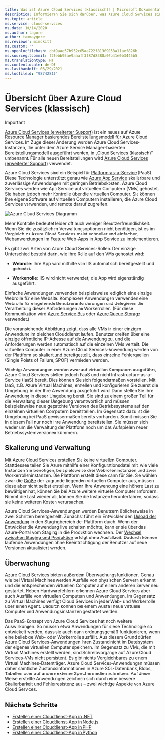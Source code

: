 ```yaml
---
title: Was ist Azure Cloud Services (klassisch)? | Microsoft-Dokumentation
description: Informieren Sie sich darüber, was Azure Cloud Services sind, insbesondere darüber, dass sie für die Unterstützung von Anwendungen konzipiert wurden, die skalierbar, zuverlässig und kostengünstig zu betreiben sind.
ms.topic: article
ms.service: cloud-services
ms.date: 10/14/2020
ms.author: tagore
author: tanmaygore
ms.reviewer: mimckitt
ms.custom: ''
ms.openlocfilehash: cbb9aae57b952c05aa722f81309158a11aef826b
ms.sourcegitcommit: f28ebb95ae9aaaff3f87d8388a09b41e0b3445b5
ms.translationtype: HT
ms.contentlocale: de-DE
ms.lasthandoff: 03/29/2021
ms.locfileid: "98742810"
---
```

# <a name="overview-of-azure-cloud-services-classic"></a>Übersicht über Azure Cloud Services (klassisch)

> [!IMPORTANT]
> [Azure Cloud Services (erweiterter Support)](../cloud-services-extended-support/overview.md) ist ein neues auf Azure Resource Manager basierendes Bereitstellungsmodell für Azure Cloud Services. Im Zuge dieser Änderung wurden Azure Cloud Services-Instanzen, die unter dem Azure Service Manager-basierten Bereitstellungsmodell ausgeführt werden, in „Cloud Services (klassisch)“ umbenannt. Für alle neuen Bereitstellungen wird [Azure Cloud Services (erweiterter Support)](../cloud-services-extended-support/overview.md) verwendet.

Azure Cloud Services sind ein Beispiel für [Platform-as-a-Service](https://azure.microsoft.com/overview/what-is-paas/) (PaaS). Diese Technologie unterstützt genau wie [Azure App Service](../app-service/overview.md) skalierbare und zuverlässige Anwendungen mit geringen Betriebskosten. Azure Cloud Services werden wie App Service auf virtuellen Computern (VMs) gehostet. Sie haben jedoch mehr Kontrolle über die virtuellen Computer. Sie können Ihre eigene Software auf virtuellen Computern installieren, die Azure Cloud Services verwenden, und remote darauf zugreifen.

![Azure Cloud Services-Diagramm](./media/cloud-services-choose-me/diagram.png)

Mehr Kontrolle bedeutet leider oft auch weniger Benutzerfreundlichkeit. Wenn Sie die zusätzlichen Verwaltungsoptionen nicht benötigen, ist es im Vergleich zu Azure Cloud Services meist schneller und einfacher, Webanwendungen im Feature Web-Apps in App Service zu implementieren.

Es gibt zwei Arten von Azure Cloud Services-Rollen. Der einzige Unterschied besteht darin, wie Ihre Rolle auf den VMs gehostet wird:

* **Webrolle**: Ihre App wird mithilfe von IIS automatisch bereitgestellt und gehostet.

* **Workerrolle**: IIS wird nicht verwendet; die App wird eigenständig ausgeführt.

Einfache Anwendungen verwenden beispielsweise lediglich eine einzige Webrolle für eine Website. Komplexere Anwendungen verwenden eine Webrolle für eingehende Benutzeranforderungen und delegieren die Verarbeitung dieser Anforderungen an Workerrollen. (Für diese Kommunikation wird [Azure Service Bus](../service-bus-messaging/service-bus-messaging-overview.md) oder [Azure Queue Storage](../storage/common/storage-introduction.md) verwendet.)

Die voranstehende Abbildung zeigt, dass alle VMs in einer einzigen Anwendung im gleichen Clouddienst laufen. Benutzer greifen über eine einzige öffentliche IP-Adresse auf die Anwendung zu, und die Anforderungen werden automatisch auf die einzelnen VMs verteilt. Die virtuellen Computer in einer Azure Cloud Services-Anwendung werden von der Plattform so [skaliert und bereitgestellt](cloud-services-how-to-scale-portal.md), dass einzelne Fehlerquellen (Single Points of Failure, SPOF) vermieden werden.

Wichtig: Anwendungen werden zwar auf virtuellen Computern ausgeführt, Azure Cloud Services stellen jedoch PaaS und nicht Infrastructure-as-a-Service (IaaS) bereit. Dies können Sie sich folgendermaßen vorstellen. Mit IaaS, z.B. Azure Virtual Machines, erstellen und konfigurieren Sie zuerst die Umgebung, in der Ihre Anwendung ausgeführt wird. Dann stellen Sie Ihre Anwendung in dieser Umgebung bereit. Sie sind zu einem großen Teil für die Verwaltung dieser Umgebung verantwortlich und müssen beispielsweise neue gepatchte Versionen des Betriebssystems auf den einzelnen virtuellen Computern bereitstellen. Im Gegensatz dazu ist die Umgebung bei PaaS gewissermaßen bereits vorhanden. Somit müssen Sie in diesem Fall nur noch Ihre Anwendung bereitstellen. Sie müssen sich weder um die Verwaltung der Plattform noch um das Aufspielen neuer Betriebssystemversionen kümmern.

## <a name="scaling-and-management"></a>Skalierung und Verwaltung
Mit Azure Cloud Services erstellen Sie keine virtuellen Computer. Stattdessen teilen Sie Azure mithilfe einer Konfigurationsdatei mit, wie viele Instanzen Sie benötigen, beispielsweise drei Webrolleninstanzen und zwei Workerrolleninstanzen. Die Plattform erstellt diese dann für Sie. Sie wählen zwar die [Größe](cloud-services-sizes-specs.md) der zugrunde liegenden virtuellen Computer aus, müssen diese aber nicht selbst erstellen. Wenn Ihre Anwendung eine höhere Last zu bewältigen hat, können Sie bei Azure weitere virtuelle Computer anfordern. Nimmt die Last wieder ab, können Sie die Instanzen herunterfahren, sodass sie keine weiteren Kosten verursachen.

Azure Cloud Services-Anwendungen werden Benutzern üblicherweise in zwei Schritten bereitgestellt. Zunächst führt ein Entwickler den [Upload der Anwendung](cloud-services-how-to-create-deploy-portal.md) in den Stagingbereich der Plattform durch. Wenn der Entwickler die Anwendung live schalten möchte, kann er sie über das Azure-Portal vom Staging in die Produktion wechseln. Der [Wechsel zwischen Staging und Produktion](cloud-services-how-to-manage-portal.md#swap-deployments-to-promote-a-staged-deployment-to-production) erfolgt ohne Ausfallzeit. Dadurch können laufende Anwendungen ohne Beeinträchtigung der Benutzer auf neue Versionen aktualisiert werden.

## <a name="monitoring"></a>Überwachung
Azure Cloud Services bieten außerdem Überwachungsfunktionen. Genau wie bei Virtual Machines werden Ausfälle von physischen Servern erkannt und die entsprechenden virtuellen Computer auf einem anderen Server neu gestartet. Neben Hardwarefehlern erkennen Azure Cloud Services aber auch Ausfälle von virtuellen Computern und Anwendungen. Im Gegensatz zu Virtual Machines verfügt Cloud Services in jeder Web- und Workerrolle über einen Agent. Dadurch können bei einem Ausfall neue virtuelle Computer und Anwendungsinstanzen gestartet werden.

Das PaaS-Konzept von Azure Cloud Services hat noch weitere Auswirkungen. So müssen etwa Anwendungen für diese Technologie so entwickelt werden, dass sie auch dann ordnungsgemäß funktionieren, wenn eine beliebige Web- oder Workerrolle ausfällt. Aus diesem Grund dürfen Azure Cloud Services-Anwendungen ihren Zustand nicht im Dateisystem der eigenen virtuellen Computer speichern. Im Gegensatz zu VMs, die mit Virtual Machines erstellt werden, sind Schreibvorgänge auf Azure Cloud Services-VMs nicht persistent. Es gibt nichts Vergleichbares zu einem Virtual Machines-Datenträger. Azure Cloud Services-Anwendungen müssen daher sämtliche Zustandsinformationen in Azure SQL-Datenbank, Blobs, Tabellen oder auf andere externe Speichermedien schreiben. Auf diese Weise erstellte Anwendungen zeichnen sich durch eine bessere Skalierbarkeit und Fehlerresistenz aus – zwei wichtige Aspekte von Azure Cloud Services.

## <a name="next-steps"></a>Nächste Schritte
* [Erstellen einer Clouddienst-App in .NET](cloud-services-dotnet-get-started.md) 
* [Erstellen einer Clouddienst-App in Node.js](cloud-services-nodejs-develop-deploy-app.md) 
* [Erstellen einer Clouddienst-App in PHP](../cloud-services-php-create-web-role.md) 
* [Erstellen einer Clouddienst-App in Python](cloud-services-python-ptvs.md)






